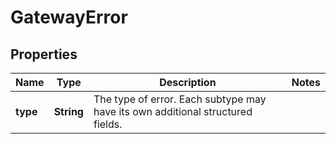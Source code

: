 

# GatewayError


## Properties

| Name | Type | Description | Notes |
|------------ | ------------- | ------------- | -------------|
|**type** | **String** | The type of error. Each subtype may have its own additional structured fields. |  |



